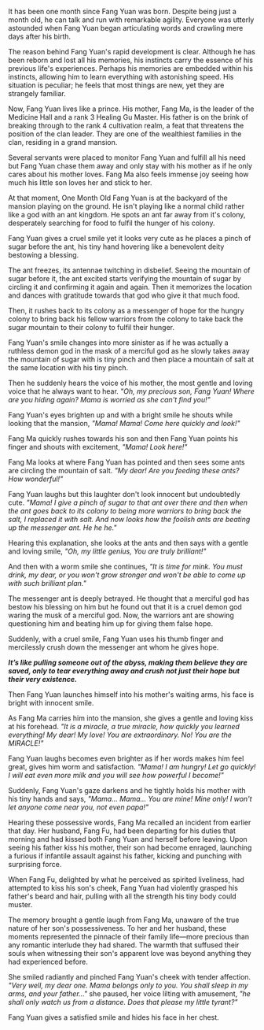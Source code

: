 It has been one month since Fang Yuan was born. Despite being just a month old, he can talk and run with remarkable agility. Everyone was utterly astounded when Fang Yuan began articulating words and crawling mere days after his birth.

The reason behind Fang Yuan's rapid development is clear. Although he has been reborn and lost all his memories, his instincts carry the essence of his previous life's experiences. Perhaps his memories are embedded within his instincts, allowing him to learn everything with astonishing speed. His situation is peculiar; he feels that most things are new, yet they are strangely familiar.

Now, Fang Yuan lives like a prince. His mother, Fang Ma, is the leader of the Medicine Hall and a rank 3 Healing Gu Master. His father is on the brink of breaking through to the rank 4 cultivation realm, a feat that threatens the position of the clan leader. They are one of the wealthiest families in the clan, residing in a grand mansion.

Several servants were placed to monitor Fang Yuan and fulfill all his need but Fang Yuan chase them away and only stay with his mother as if he only cares about his mother loves. Fang Ma also feels immense joy seeing how much his little son loves her and stick to her.

At that moment, One Month Old Fang Yuan is at the backyard of the mansion playing on the ground. He isn't playing like a normal child rather like a god with an ant kingdom. He spots an ant far away from it's colony, desperately searching for food to fulfil the hunger of his colony.

Fang Yuan gives a cruel smile yet it looks very cute as he places a pinch of sugar before the ant, his tiny hand hovering like a benevolent deity bestowing a blessing. 

The ant freezes, its antennae twitching in disbelief. Seeing the mountain of sugar before it, the ant excited starts verifying the mountain of sugar by circling it and confirming it again and again. Then it memorizes the location and dances with gratitude towards that god who give it that much food. 

Then, it rushes back to its colony as a messenger of hope for the hungry colony to bring back his fellow warriors from the colony to take back the sugar mountain to their colony to fulfil their hunger.

Fang Yuan's smile changes into more sinister as if he was actually a ruthless demon god in the mask of a merciful god as he slowly takes away the mountain of sugar with is tiny pinch and then place a mountain of salt at the same location with his tiny pinch.

Then he suddenly hears the voice of his mother, the most gentle and loving voice that he always want to hear. *"Oh, my precious son, Fang Yuan! Where are you hiding again? Mama is worried as she can't find you!"*

Fang Yuan's eyes brighten up and with a bright smile he shouts while looking that the mansion, *"Mama! Mama! Come here quickly and look!"*

Fang Ma quickly rushes towards his son and then Fang Yuan points his finger and shouts with excitement, *"Mama! Look here!"*

Fang Ma looks at where Fang Yuan has pointed and then sees some ants are circling the mountain of salt. _"My dear! Are you feeding these ants? How wonderful!"_

Fang Yuan laughs but this laughter don't look innocent but undoubtedly cute. *"Mama! I give a pinch of sugar to that ant over there and then when the ant goes back to its colony to being more warriors to bring back the salt, I replaced it with salt. And now looks how the foolish ants are beating up the messenger ant. He he he."*

Hearing this explanation, she looks at the ants and then says with a gentle and loving smile, *"Oh, my little genius, You are truly brilliant!"*

And then with a worm smile she continues, *"It is time for mink. You must drink, my dear, or you won't grow stronger and won't be able to come up with such brilliant plan."*

The messenger ant is deeply betrayed. He thought that a merciful god has bestow his blessing on him but he found out that it is a cruel demon god waring the musk of a merciful god. Now, the warriors ant are showing questioning him and beating him up for giving them false hope.

Suddenly, with a cruel smile, Fang Yuan uses his thumb finger and mercilessly crush down the messenger ant whom he gives hope.

***It’s like pulling someone out of the abyss, making them believe they are saved, only to tear everything away and crush not just their hope but their very existence.***

Then Fang Yuan launches himself into his mother's waiting arms, his face is bright with innocent smile.

As Fang Ma carries him into the mansion, she gives a gentle and loving kiss at his forehead. *"It is a miracle, a true miracle, how quickly you learned everything! My dear! My love! You are extraordinary. No! You are the MIRACLE!"*

Fang Yuan laughs becomes even brighter as if her words makes him feel great, gives him worm and satisfaction. *"Mama! I am hungry! Let go quickly! I will eat even more milk and you will see how powerful I become!"*

Suddenly, Fang Yuan's gaze darkens and he tightly holds his mother with his tiny hands and says, *"Mama... Mama... You are mine! Mine only! I won't let anyone come near you, not even papa!"*

Hearing these possessive words, Fang Ma recalled an incident from earlier that day. Her husband, Fang Fu, had been departing for his duties that morning and had kissed both Fang Yuan and herself before leaving. Upon seeing his father kiss his mother, their son had become enraged, launching a furious if infantile assault against his father, kicking and punching with surprising force.  
  
When Fang Fu, delighted by what he perceived as spirited liveliness, had attempted to kiss his son's cheek, Fang Yuan had violently grasped his father's beard and hair, pulling with all the strength his tiny body could muster.  

The memory brought a gentle laugh from Fang Ma, unaware of the true nature of her son's possessiveness. To her and her husband, these moments represented the pinnacle of their family life—more precious than any romantic interlude they had shared. The warmth that suffused their souls when witnessing their son's apparent love was beyond anything they had experienced before.  

She smiled radiantly and pinched Fang Yuan's cheek with tender affection. *"Very well, my dear one. Mama belongs only to you. You shall sleep in my arms, and your father..."* she paused, her voice lilting with amusement, *"he shall only watch us from a distance. Does that please my little tyrant?"*

Fang Yuan gives a satisfied smile and hides his face in her chest.

